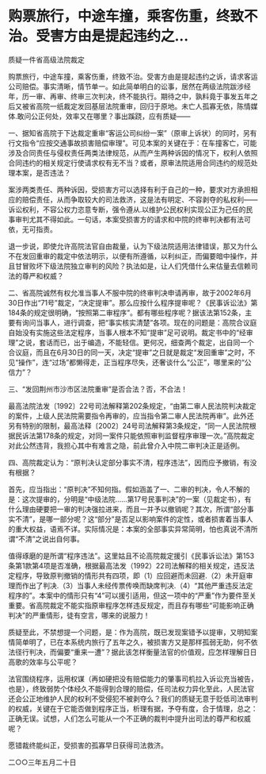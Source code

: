 # 购票旅行，中途车撞，乘客伤重，终致不治。受害方由是提起违约之...

质疑一件省高级法院裁定

购票旅行，中途车撞，乘客伤重，终致不治。受害方由是提起违约之诉，请求客运公司赔偿。事实清晰，情节单一。如此简单明白的讼事，居然在两级法院跋涉经年，历一审、再审、终审三次判决，终不能执行。期待之中，孰料竟于事发五年之后又被省高院一纸裁定发回基层法院重审，回归于原地。未亡人孤寡无依，陈情媒体.敢问公正何处，效率又在哪里？事出蹊跷，应有质疑——

一、据知省高院于下达裁定重审“客运公司纠纷一案”（原审上诉状）的同时，另有行文指令“应按交通事故损害赔偿审理”。可见本案的关键在于：在车撞客亡，可能涉及合同责任与侵权责任两类法律规范，从而产生两种诉因的情况下，权利人依照合同违约的相关规定行使请求权有无不当？或者，原审法院适用合同违约的规范处理本案，是否违法？

案涉两类责任、两种诉因，受损害方可以选择有利于自己的一种，要求对方承担相应的赔偿责任，从而争取较大的司法救济，这是法有明定、不容剥夺的私权利——诉讼权利，不容公权力恣意专断，强令遵从.以维护公民权利实现公正为己任的民事审判尤其不得如此。一句话，本案受损害方的请求和中院的终审判决都有法可依，无可指责。

退一步说，即使允许高院法官自由裁量，认为下级法院适用法律错误，那又为什么不在发回重审的裁定中依法明示，以便有所遵循，以利纠正，而偏要暗中操作，并且甘冒败坏下级法院独立审判的风险？执法如是，让人们凭借什么来估量去信赖司法的尊严和权威？

二、省高院诚然有权允准当事人不服中院的终审判决申请再审，故于2002年6月30日作出“71号”裁定，“决定提审”。那么应按什么程序提审呢？《民事诉讼法》第184条的规定很明确，“按照第二审程序”。都有哪些程序呢？据该法第152条，主要有询问当事人，进行调查，把“事实核实清楚”各项。现在的问题是：高院合议庭自始没有实施这些法定程序，当事人根本不知“提审”足可说明。裁定书中的“经审理”之说，套话而已，出于编造，不能轻信。更何况，细查两个裁定，出自同一个合议庭，而且在6月30日的同一天，决定“提审”之日就是裁定“发回重审”之时，不见“操作”，连“过场”都懒得走，正当程序尽失，还奢谈什么“公正”，哪里来的“公信力”？

三、“发回荆州市沙市区法院重审”是否合法？否，不合法！

最高法院法发〔1992〕22号司法解释第202条规定，“由第二审人民法院判决裁定的案件，上级人民法院需要指令再审的，应当指令第二审人民法院再审”。此外还另有特别的限制，最高法释〔2002〕24号司法解释第3条规定，“同一人民法院根据民诉法第178条的规定，对同一案件只能依照审判监督程序审理一次。”高院裁定对此公然违背，我担心其中有难言之隐，前此曾介入中院二审判决正是适例。

四、高院裁定认为：“原判决认定部分事实不清，程序违法”，因而应予撤销，有没有根据？

首先，应当指出：“原判决”不知何指。假如涵盖了一、二审的判决，令人不解的是：这次提审的，分明是“中级法院……第17号民事判决”的一案（见裁定书），有什么理由硬要把一审的判决强拉进来，而且一并予以撤销呢？其次，所谓“部分事实不清”，是哪一部分呢？这“部分”是否足以影响案件的定性，或者损害着当事人的重大权益，语焉不详。实际情况是：本案的全部事实异常简明，怕也真说不清所谓“不清”之说出自何事。

值得琢磨的是所谓“程序违法”。这里姑且不论高院裁定援引《民事诉讼法》第153条第1款第4项是否准确，根据最高法发（1992）22司法解释的相关规定，违反法定程序，导致原判撤销的情形共有四项，即（1）应回避而未回避.（2）未开庭审理而作出了判决.（3）当事人未经传票传唤而缺席判决.（4）“其他严重违反法定程序的”。本案中的情形只有“4”可以援引适用，但这一项中的“严重”作为要件至关重要。省高院裁定不能实指原审程序怎样违反规定，而且存有哪些“可能影响正确判决”的严重情形，徒有空言，哪来的说服力！

质疑至此，不禁想提一个问题，是：作为高院，既已发现案错予以提审，又明知案情简单明了，已在本系统内旅行了五年之久，被损害方又是那样孤弱无助，何不依法径行判决，而偏要“重来一遭”？据此该怎样衡量法官的价值观，应怎样理解日日高歌的效率与公平呢？

法官围绕程序，运用权谋（再如硬把没有赔偿能力的肇事司机拉入诉讼充当被告，也是），终致弱势个体经久不能得到合理的赔偿，任司法权力异化至此，人民法官还会公正地维护人民的权利不受侵犯不被剥夺么？我们的质疑无意于贬低司法审判的权威，关键在于它能否做到程序正当，析理有据，予夺有度，合于情理，总之：正确无误。试想，人们怎么可能从一个不正确的裁判中提升出司法的尊严和权威呢？

愿错裁终能纠正，受损害的孤寡早日获得司法救济。

二○○三年五月二十日